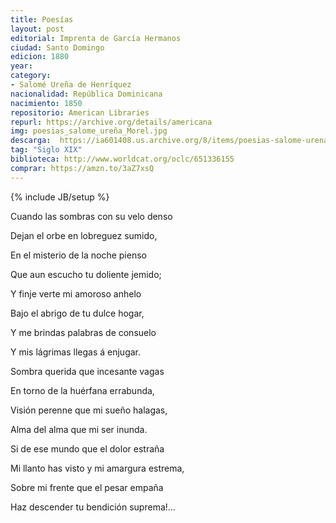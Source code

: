```yaml
---
title: Poesías
layout: post
editorial: Imprenta de García Hermanos
ciudad: Santo Domingo
edicion: 1880
year: 
category: 
- Salomé Ureña de Henríquez
nacionalidad: República Dominicana
nacimiento: 1850
repositorio: American Libraries
repurl: https://archive.org/details/americana 
img: poesias_salome_ureña_Morel.jpg
descarga:  https://ia601408.us.archive.org/8/items/poesias-salome-urena/Poes%C3%ADas%20-%20Salom%C3%A9%20Ure%C3%B1a-.pdf
tag: "Siglo XIX"
biblioteca: http://www.worldcat.org/oclc/651336155
comprar: https://amzn.to/3aZ7xsQ
---
```

{% include JB/setup %}
 
Cuando las sombras con su velo denso
 
Dejan el orbe en lobreguez sumido,
 
En el misterio de la noche pienso
 
Que aun escucho tu doliente jemido;
 
 
Y finje verte mi amoroso anhelo
 
Bajo el abrigo de tu dulce hogar,
 
Y me brindas palabras de consuelo 
 
Y mis lágrimas llegas á enjugar.
 
 
Sombra querida que incesante vagas
 
En torno de la huérfana errabunda,
 
Visión perenne que mi sueño halagas,
 
Alma del alma que mi ser inunda.
 
 
Si de ese mundo que el dolor estraña
 
Mi llanto has visto y mi amargura estrema,
 
Sobre mi frente que el pesar empaña
 
Haz descender tu bendición suprema!...
